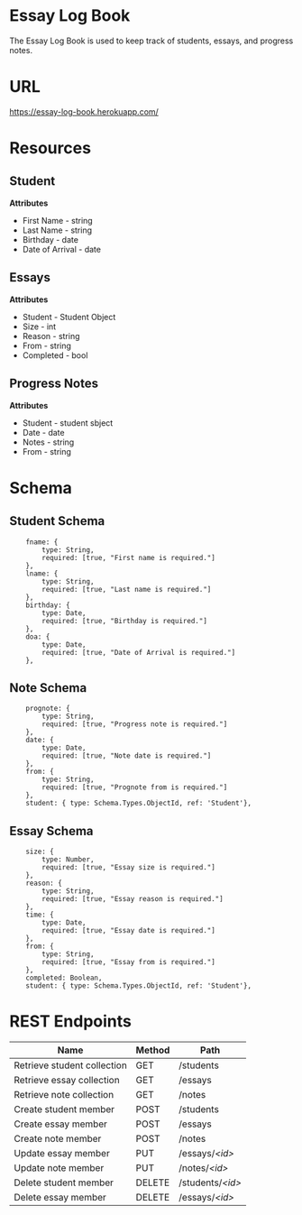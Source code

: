 # Essay Log Book

The Essay Log Book is used to keep track of students, essays, and progress notes.

# URL
https://essay-log-book.herokuapp.com/

# Resources

## Student
**Attributes**
* First Name - string
* Last Name - string
* Birthday - date
* Date of Arrival - date

## Essays
**Attributes**
* Student - Student Object
* Size - int
* Reason - string
* From - string
* Completed - bool

## Progress Notes
**Attributes**
* Student - student sbject
* Date - date
* Notes - string
* From - string

 # Schema

 ## Student Schema
```
	fname: {
		type: String,
		required: [true, "First name is required."]
	},
	lname: {
		type: String,
		required: [true, "Last name is required."]
	},
	birthday: {
		type: Date,
		required: [true, "Birthday is required."]
	},
	doa: {
		type: Date,
		required: [true, "Date of Arrival is required."]
	},
```

## Note Schema
```
	prognote: {
		type: String,
		required: [true, "Progress note is required."]
	},
	date: {
		type: Date,
		required: [true, "Note date is required."]
	},
	from: {
		type: String,
		required: [true, "Prognote from is required."]
	},
	student: { type: Schema.Types.ObjectId, ref: 'Student'},
```

## Essay Schema
```
	size: {
		type: Number,
		required: [true, "Essay size is required."]
	},
	reason: {
		type: String,
		required: [true, "Essay reason is required."]
	},
	time: {
		type: Date,
		required: [true, "Essay date is required."]
	},
	from: {
		type: String,
		required: [true, "Essay from is required."]
	},
	completed: Boolean,
	student: { type: Schema.Types.ObjectId, ref: 'Student'},
```

# REST Endpoints
Name                           | Method | Path
----------------------------|--------|------------------
Retrieve student collection | GET    | /students
Retrieve essay collection   | GET    | /essays
Retrieve note collection    | GET    | /notes
Create student member       | POST   | /students
Create essay member         | POST   | /essays
Create note member          | POST   | /notes
Update essay member         | PUT    | /essays/*\<id\>*
Update note member          | PUT    | /notes/*\<id\>*
Delete student member       | DELETE | /students/*\<id\>*
Delete essay member         | DELETE | /essays/*\<id\>*

